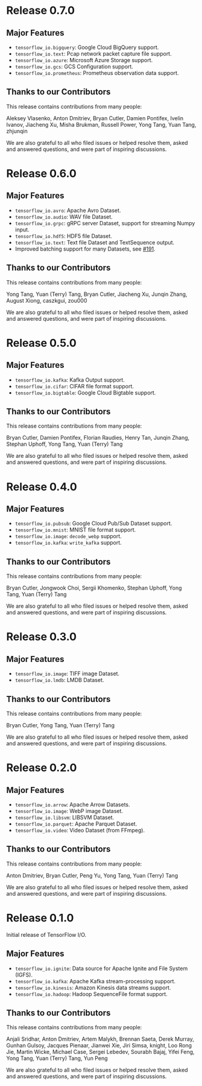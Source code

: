# Release 0.7.0

## Major Features
* `tensorflow_io.bigquery`: Google Cloud BigQuery support.
* `tensorflow_io.text`: Pcap network packet capture file support.
* `tensorflow_io.azure`: Microsoft Azure Storage support.
* `tensorflow_io.gcs`: GCS Configuration support.
* `tensorflow_io.prometheus`: Prometheus observation data support.

## Thanks to our Contributors

This release contains contributions from many people:

Aleksey Vlasenko, Anton Dmitriev, Bryan Cutler, Damien Pontifex, Ivelin Ivanov,
Jiacheng Xu, Misha Brukman, Russell Power, Yong Tang, Yuan Tang, zhjunqin

We are also grateful to all who filed issues or helped resolve them, asked and
answered questions, and were part of inspiring discussions.

# Release 0.6.0

## Major Features
* `tensorflow_io.avro`: Apache Avro Dataset.
* `tensorflow_io.audio`: WAV file Dataset.
* `tensorflow_io.grpc`: gRPC server Dataset, support for streaming Numpy input.
* `tensorflow_io.hdf5`: HDF5 file Dataset.
* `tensorflow_io.text`: Text file Dataset and TextSequence output.
* Improved batching support for many Datasets, see [#191](https://github.com/tensorflow/io/issues/191).

## Thanks to our Contributors

This release contains contributions from many people:

Yong Tang, Yuan (Terry) Tang, Bryan Cutler, Jiacheng Xu, Junqin Zhang,
August Xiong, caszkgui, zou000

We are also grateful to all who filed issues or helped resolve them, asked and
answered questions, and were part of inspiring discussions.

# Release 0.5.0

## Major Features
* `tensorflow_io.kafka`: Kafka Output support.
* `tensorflow_io.cifar`: CIFAR file format support.
* `tensorflow_io.bigtable`: Google Cloud Bigtable support.

## Thanks to our Contributors

This release contains contributions from many people:

Bryan Cutler, Damien Pontifex, Florian Raudies, Henry Tan,
Junqin Zhang, Stephan Uphoff, Yong Tang, Yuan (Terry) Tang

We are also grateful to all who filed issues or helped resolve them, asked and
answered questions, and were part of inspiring discussions.

# Release 0.4.0

## Major Features
* `tensorflow_io.pubsub`: Google Cloud Pub/Sub Dataset support.
* `tensorflow_io.mnist`: MNIST file format support.
* `tensorflow_io.image`: `decode_webp` support.
* `tensorflow_io.kafka`: `write_kafka` support.

## Thanks to our Contributors

This release contains contributions from many people:

Bryan Cutler, Jongwook Choi, Sergii Khomenko, Stephan Uphoff,
Yong Tang, Yuan (Terry) Tang

We are also grateful to all who filed issues or helped resolve them, asked and
answered questions, and were part of inspiring discussions.

# Release 0.3.0

## Major Features
* `tensorflow_io.image`: TIFF image Dataset.
* `tensorflow_io.lmdb`: LMDB Dataset.

## Thanks to our Contributors

This release contains contributions from many people:

Bryan Cutler, Yong Tang, Yuan (Terry) Tang

We are also grateful to all who filed issues or helped resolve them, asked and
answered questions, and were part of inspiring discussions.

# Release 0.2.0

## Major Features
* `tensorflow_io.arrow`: Apache Arrow Datasets.
* `tensorflow_io.image`: WebP image Dataset.
* `tensorflow_io.libsvm`: LIBSVM Dataset.
* `tensorflow_io.parquet`: Apache Parquet Dataset.
* `tensorflow_io.video`: Video Dataset (from FFmpeg).

## Thanks to our Contributors

This release contains contributions from many people:

Anton Dmitriev, Bryan Cutler, Peng Yu, Yong Tang, Yuan (Terry) Tang

We are also grateful to all who filed issues or helped resolve them, asked and
answered questions, and were part of inspiring discussions.

# Release 0.1.0

Initial release of TensorFlow I/O.

## Major Features
* `tensorflow_io.ignite`: Data source for Apache Ignite and File System (IGFS).
* `tensorflow_io.kafka`: Apache Kafka stream-processing support.
* `tensorflow_io.kinesis`: Amazon Kinesis data streams support.
* `tensorflow_io.hadoop`: Hadoop SequenceFile format support.

## Thanks to our Contributors

This release contains contributions from many people:

Anjali Sridhar, Anton Dmitriev, Artem Malykh, Brennan Saeta, Derek Murray,
Gunhan Gulsoy, Jacques Pienaar, Jianwei Xie, Jiri Simsa, knight, Loo Rong Jie,
Martin Wicke, Michael Case, Sergei Lebedev, Sourabh Bajaj, Yifei Feng,
Yong Tang, Yuan (Terry) Tang, Yun Peng

We are also grateful to all who filed issues or helped resolve them, asked and
answered questions, and were part of inspiring discussions.
